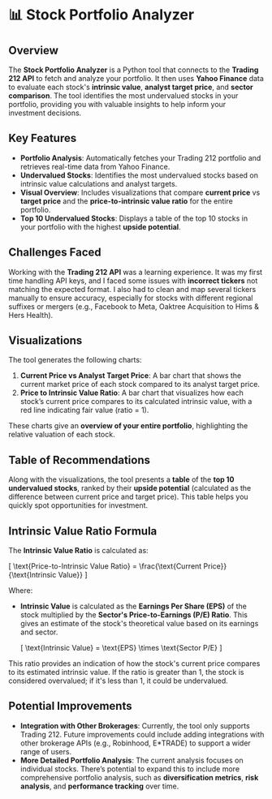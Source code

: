 # 📊 Stock Portfolio Analyzer

## Overview

The **Stock Portfolio Analyzer** is a Python tool that connects to the **Trading 212 API** to fetch and analyze your portfolio. It then uses **Yahoo Finance** data to evaluate each stock's **intrinsic value**, **analyst target price**, and **sector comparison**. The tool identifies the most undervalued stocks in your portfolio, providing you with valuable insights to help inform your investment decisions.

## Key Features

- **Portfolio Analysis**: Automatically fetches your Trading 212 portfolio and retrieves real-time data from Yahoo Finance.
- **Undervalued Stocks**: Identifies the most undervalued stocks based on intrinsic value calculations and analyst targets.
- **Visual Overview**: Includes visualizations that compare **current price** vs **target price** and the **price-to-intrinsic value ratio** for the entire portfolio.
- **Top 10 Undervalued Stocks**: Displays a table of the top 10 stocks in your portfolio with the highest **upside potential**.

## Challenges Faced

Working with the **Trading 212 API** was a learning experience. It was my first time handling API keys, and I faced some issues with **incorrect tickers** not matching the expected format. I also had to clean and map several tickers manually to ensure accuracy, especially for stocks with different regional suffixes or mergers (e.g., Facebook to Meta, Oaktree Acquisition to Hims & Hers Health).

## Visualizations

The tool generates the following charts:
1. **Current Price vs Analyst Target Price**: A bar chart that shows the current market price of each stock compared to its analyst target price.
2. **Price to Intrinsic Value Ratio**: A bar chart that visualizes how each stock’s current price compares to its calculated intrinsic value, with a red line indicating fair value (ratio = 1).

These charts give an **overview of your entire portfolio**, highlighting the relative valuation of each stock. 

## Table of Recommendations

Along with the visualizations, the tool presents a **table** of the **top 10 undervalued stocks**, ranked by their **upside potential** (calculated as the difference between current price and target price). This table helps you quickly spot opportunities for investment.

## Intrinsic Value Ratio Formula

The **Intrinsic Value Ratio** is calculated as:

\[
\text{Price-to-Intrinsic Value Ratio} = \frac{\text{Current Price}}{\text{Intrinsic Value}}
\]

Where:

- **Intrinsic Value** is calculated as the **Earnings Per Share (EPS)** of the stock multiplied by the **Sector's Price-to-Earnings (P/E) Ratio**. This gives an estimate of the stock's theoretical value based on its earnings and sector.
  
  \[
  \text{Intrinsic Value} = \text{EPS} \times \text{Sector P/E}
  \]

This ratio provides an indication of how the stock's current price compares to its estimated intrinsic value. If the ratio is greater than 1, the stock is considered overvalued; if it's less than 1, it could be undervalued.

## Potential Improvements

- **Integration with Other Brokerages**: Currently, the tool only supports Trading 212. Future improvements could include adding integrations with other brokerage APIs (e.g., Robinhood, E*TRADE) to support a wider range of users.
- **More Detailed Portfolio Analysis**: The current analysis focuses on individual stocks. There’s potential to expand this to include more comprehensive portfolio analysis, such as **diversification metrics**, **risk analysis**, and **performance tracking** over time.
